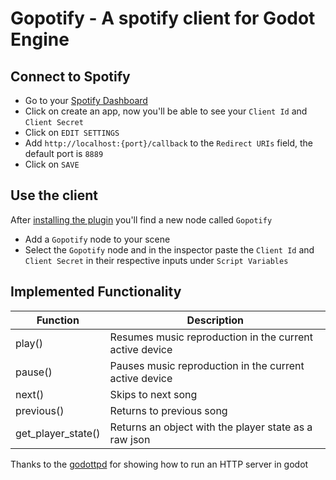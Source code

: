 # Gopotify - A spotify client for Godot Engine

## Connect to Spotify

- Go to your [Spotify Dashboard](https://developer.spotify.com/dashboard/applications)
- Click on create an app, now you'll be able to see your `Client Id` and `Client Secret`
- Click on `EDIT SETTINGS`
- Add `http://localhost:{port}/callback` to the `Redirect URIs` field, the default port is `8889`
- Click on `SAVE`

## Use the client

After [installing the plugin](https://docs.godotengine.org/en/stable/tutorials/plugins/editor/installing_plugins.html) you'll find a new node called `Gopotify`
- Add a `Gopotify` node to your scene
- Select the `Gopotify` node and in the inspector paste the `Client Id` and `Client Secret` in their respective inputs under `Script Variables`

## Implemented Functionality

| Function           | Description                                             |
|--------------------|---------------------------------------------------------|
| play()             | Resumes music reproduction in the current active device |
| pause()            | Pauses music reproduction in the current active device  |
| next()             | Skips to next song                                      |
| previous()         | Returns to previous song                                |
| get_player_state() | Returns an object with the player state as a raw json   |

Thanks to the [godottpd](https://github.com/deep-entertainment/godottpd) for showing how to run an HTTP server in godot
